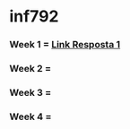 # inf792

### Week 1 = [Link Resposta 1](https://colab.research.google.com/drive/1Un2tx5SD-6LMVIwwlOUnIag39zBS66-k?usp=sharing)
### Week 2 = 
### Week 3 = 
### Week 4 = 
